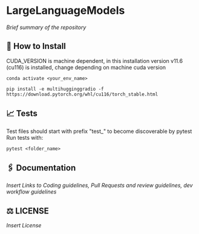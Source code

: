 LargeLanguageModels
===================

*Brief summary of the repository*


## 📐 How to Install

CUDA_VERSION is machine dependent, in this installation version v11.6 (cu116) is installed, change depending on machine cuda version 
```shell
conda activate <your_env_name>

pip install -e multihugginggradio -f https://download.pytorch.org/whl/cu116/torch_stable.html
```

## 📈 Tests

Test files should start with prefix "test_" to become discoverable by pytest
Run tests with:
```shell
pytest <folder_name>
```

## 🖇️ Documentation
*Insert Links to Coding guidelines, Pull Requests and review guidelines, dev workflow guidelines*

## ⚖️ LICENSE
*Insert License*
